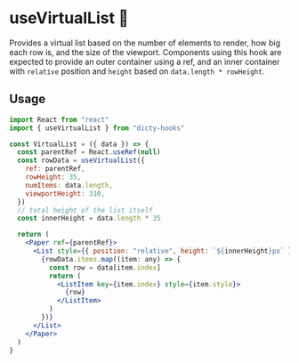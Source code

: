 # useVirtualList 📃

Provides a virtual list based on the number of elements to render, how big each row is,
and the size of the viewport. Components using this hook are expected to provide an
outer container using a ref, and an inner container with `relative` position and `height`
based on `data.length * rowHeight`.

## Usage

```jsx
import React from "react"
import { useVirtualList } from "dicty-hooks"

const VirtualList = ({ data }) => {
  const parentRef = React.useRef(null)
  const rowData = useVirtualList({
    ref: parentRef,
    rowHeight: 35,
    numItems: data.length,
    viewportHeight: 310,
  })
  // total height of the list itself
  const innerHeight = data.length * 35

  return (
    <Paper ref={parentRef}>
      <List style={{ position: "relative", height: `${innerHeight}px` }}>
        {rowData.items.map((item: any) => {
          const row = data[item.index]
          return (
            <ListItem key={item.index} style={item.style}>
              {row}
            </ListItem>
          )
        })}
      </List>
    </Paper>
  )
}
```
